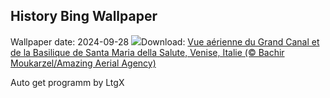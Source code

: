 ## History Bing Wallpaper
Wallpaper date: 2024-09-28
![](https://www.bing.com/th?id=OHR.VeniceAerial_FR-CA9399407048_UHD.jpg&w=1000)Download: [Vue aérienne du Grand Canal et de la Basilique de Santa Maria della Salute, Venise, Italie (© Bachir Moukarzel/Amazing Aerial Agency)](https://www.bing.com/th?id=OHR.VeniceAerial_FR-CA9399407048_UHD.jpg)

Auto get programm by LtgX
